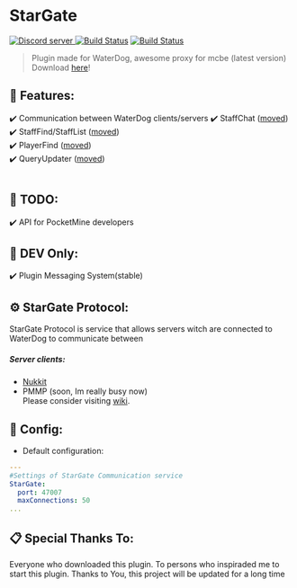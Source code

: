 # StarGate
<a align="center" href="https://discord.gg/VsHXm2M"><img src="https://discordapp.com/api/guilds/574240965351571477/embed.png" alt="Discord server"/> </a>[![Build Status](https://travis-ci.org/Alemiz112/StarGate.svg?branch=master)](https://travis-ci.org/Alemiz112/StarGate) [![Build Status](http://jenkins.mizerak.eu/job/StarGate/badge/icon)](http://jenkins.mizerak.eu/job/StarGate/)
>Plugin made for WaterDog, awesome proxy for mcbe (latest version)
> Download [here](http://jenkins.mizerak.eu/job/StarGate/)!

## 🎯 Features:    
 ✔️ Communication between WaterDog clients/servers
 ✔️ StaffChat ([moved](https://github.com/Alemiz112/StarGate-Addons))<br>
 ✔️ StaffFind/StaffList ([moved](https://github.com/Alemiz112/StarGate-Addons))<br>
 ✔️ PlayerFind ([moved](https://github.com/Alemiz112/StarGate-Addons))<br>
 ✔️ QueryUpdater ([moved](https://github.com/Alemiz112/StarGate-Addons))<br>
  <br>
## 📝 TODO:
 ✔️ API for PocketMine developers<br>
## 🔧 DEV Only:
 ✔️ Plugin Messaging System(stable)<br>
 
## ⚙ StarGate Protocol:
StarGate Protocol is service that allows servers witch are connected to WaterDog to communicate between
##### Server clients:
- [Nukkit](https://github.com/Alemiz112/StarGate-Universe)
- PMMP (soon, Im really busy now)</br>
Please consider visiting [wiki](https://github.com/Alemiz112/StarGate/wiki).

## 🔨 Config:  
- Default configuration:

```yaml  
---
#Settings of StarGate Communication service
StarGate:
  port: 47007
  maxConnections: 50 
...  
```  
## 📋 Special Thanks To:
Everyone who downloaded this plugin. To persons who inspiraded me to start this plugin. Thanks to You, this project will be updated for a long time

